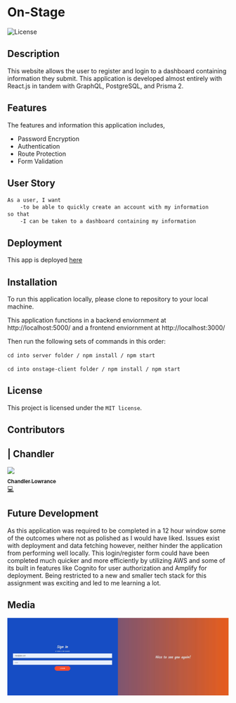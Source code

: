 # On-Stage

![License](https://img.shields.io/badge/License-MIT%202.0-orange.svg)

## Description
This website allows the user to register and login to a dashboard containing information they submit. This application is developed almost entirely with React.js in tandem with GraphQL, PostgreSQL, and Prisma 2.

## Features

The features and information this application includes,
- Password Encryption
- Authentication
- Route Protection
- Form Validation

## User Story

```
As a user, I want
    -to be able to quickly create an account with my information
so that
    -I can be taken to a dashboard containing my information

```

## Deployment

This app is deployed [here](https://still-retreat-65409.herokuapp.com/)


## Installation

To run this application locally, please clone to repository to your local machine.

This application functions in a backend enviornment at http://localhost:5000/ and a frontend enviornment at http://localhost:3000/

Then run the following sets of commands in this order:

`cd into server folder / npm install / npm start`

`cd into onstage-client folder / npm install / npm start`

## License

This project is licensed under the `MIT license`.

## Contributors

| Chandler
------------ 

[<img src="https://avatars0.githubusercontent.com/u/65209786?s=400&u=cb17a056cc6e4ab1216a4b19a6d190d5a6727651&v=4" width="100px;"/><br /><sub><b>Chandler Lowrance</b></sub>](https://github.com/Chandler8)<br />[💻](https://github.com/Chandler8?tab=repositories "Repositories")

## Future Development

As this application was required to be completed in a 12 hour window some of the outcomes where not as polished as I would have liked. Issues exist with deployment and data fetching however, neither hinder the application from performing well locally. This login/register form could have been completed much quicker and more efficiently by utilizing AWS and some of its built in features like Cognito for user authorization and Amplify for deployment. Being restricted to a new and smaller tech stack for this assignment was exciting and led to me learning a lot.

## Media

![](onstage-client/public/stagewood-1.JPG)